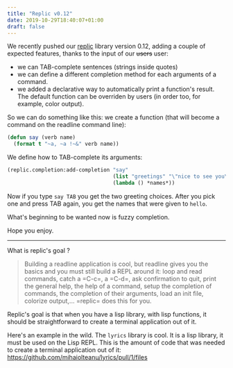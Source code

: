 ```yaml
---
title: "Replic v0.12"
date: 2019-10-29T18:40:07+01:00
draft: false
---
```


We recently pushed our [replic](https://github.com/vindarel/replic/)
library version 0.12, adding a couple of expected features, thanks to
the input of our ~~users~~ user:

- we can TAB-complete sentences (strings inside quotes)
- we can define a different completion method for each arguments of a
  command.
- we added a declarative way to automatically print a function's
  result. The default function can be overriden by users (in order
  too, for example, color output).

So we can do something like this: we create a function (that will
become a command on the readline command line):

~~~lisp
(defun say (verb name)
  (format t "~a, ~a !~&" verb name))
~~~

We define how to TAB-complete its arguments:

~~~lisp
(replic.completion:add-completion "say"
                                  (list "greetings" "\"nice to see you\"")
                                  (lambda () *names*))
~~~

Now if you type `say TAB` you get the two greeting choices. After you
pick one and press TAB again, you get the names that were given to
`hello`.

What's beginning to be wanted now is fuzzy completion.

Hope you enjoy.

---

What is replic's goal ?

> Building a readline application is cool, but readline gives you the
> basics and you must still build a REPL around it: loop and read
> commands, catch a =C-c=, a =C-d=, ask confirmation to quit, print
> the general help, the help of a command, setup the completion of
> commands, the completion of their arguments, load an init file,
> colorize output,...  =replic= does this for you.

Replic's goal is that when you have a lisp library, with lisp
functions, it should be straightforward to create a terminal
application out of it.

Here's an example in the wild. The `lyrics` library is cool. It is a lisp library, it must be used on the Lisp REPL. This is the amount of code that was needed to create a terminal application out of it: https://github.com/mihaiolteanu/lyrics/pull/1/files
